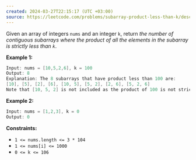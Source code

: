 ```yaml
---
created: 2024-03-27T22:15:17 (UTC +03:00)
source: https://leetcode.com/problems/subarray-product-less-than-k/description/?envType=daily-question&envId=2024-03-27
---
```

Given an array of integers `nums` and an integer `k`, return _the number of contiguous subarrays where the product of all the elements in the subarray is strictly less than `k`_.


**Example 1:**

``` Java
Input: nums = [10,5,2,6], k = 100
Output: 8
Explanation: The 8 subarrays that have product less than 100 are:
[10], [5], [2], [6], [10, 5], [5, 2], [2, 6], [5, 2, 6]
Note that [10, 5, 2] is not included as the product of 100 is not strictly less than k.
```


**Example 2:**

``` Java
Input: nums = [1,2,3], k = 0
Output: 0
```


**Constraints:**

* `1 <= nums.length <= 3 * 104`
* `1 <= nums[i] <= 1000`
* `0 <= k <= 106`
